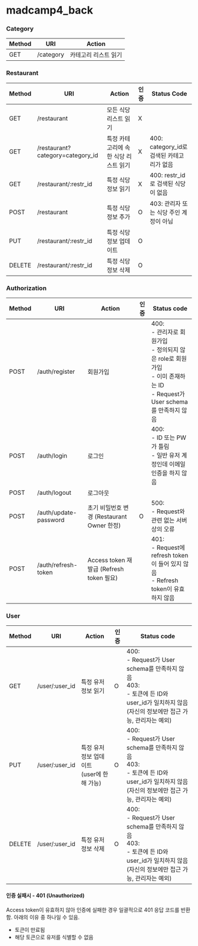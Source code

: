# madcamp4_back

### Category

| Method | URI       | Action               |
| ------ | --------- | -------------------- |
| GET    | /category | 카테고리 리스트 읽기 |

### Restaurant

| Method | URI                              | Action                                | 인증 | Status Code                               |
| ------ | -------------------------------- | ------------------------------------- | ---- | ----------------------------------------- |
| GET    | /restaurant                      | 모든 식당 리스트 읽기                 | X    |                                           |
| GET    | /restaurant?category=category_id | 특정 카테고리에 속한 식당 리스트 읽기 | X    | 400: category_id로 검색된 카테고리가 없음 |
| GET    | /restaurant/:restr_id            | 특정 식당 정보 읽기                   | X    | 400: restr_id로 검색된 식당이 없음        |
| POST   | /restaurant                      | 특정 식당 정보 추가                   | O    | 403: 관리자 또는 식당 주인 계정이 아님    |
| PUT    | /restaurant/:restr_id            | 특정 식당 정보 업데이트               | O    |                                           |
| DELETE | /restaurant/:restr_id            | 특정 식당 정보 삭제                   | O    |                                           |

### Authorization

| Method | URI                   | Action                                     | 인증 | Status code                                                                                                                              |
| ------ | --------------------- | ------------------------------------------ | ---- | ---------------------------------------------------------------------------------------------------------------------------------------- |
| POST   | /auth/register        | 회원가입                                   |      | 400: <br />- 관리자로 회원가입<br />- 정의되지 않은 role로 회원가입<br />- 이미 존재하는 ID<br />- Request가 User schema를 만족하지 않음 |
| POST   | /auth/login           | 로그인                                     |      | 400:<br />- ID 또는 PW가 틀림<br />- 일반 유저 계정인데 이메일 인증을 하지 않음                                                          |
| POST   | /auth/logout          | 로그아웃                                   |      |                                                                                                                                          |
| POST   | /auth/update-password | 초기 비밀번호 변경 (Restaurant Owner 한정) | O    | 500:<br />- Request와 관련 없는 서버 상의 오류                                                                                           |
| POST   | /auth/refresh-token   | Access token 재발급 (Refresh token 필요)   |      | 401:<br />- Request에 refresh token이 들어 있지 않음<br />- Refresh token이 유효하지 않음                                                |

### User

| Method | URI            | Action                                          | 인증 | Status code                                                                                                                                           |
| ------ | -------------- | ----------------------------------------------- | ---- | ----------------------------------------------------------------------------------------------------------------------------------------------------- |
| GET    | /user/:user_id | 특정 유저 정보 읽기                             | O    | 400:<br />- Request가 User schema를 만족하지 않음<br />403: <br />- 토큰에 든 ID와 user_id가 일치하지 않음 (자신의 정보에만 접근 가능, 관리자는 예외) |
| PUT    | /user/:user_id | 특정 유저 정보 업데이트<br />(user에 한해 가능) | O    | 400:<br />- Request가 User schema를 만족하지 않음<br />403: <br />- 토큰에 든 ID와 user_id가 일치하지 않음 (자신의 정보에만 접근 가능, 관리자는 예외) |
| DELETE | /user/:user_id | 특정 유저 정보 삭제                             | O    | 400:<br />- Request가 User schema를 만족하지 않음<br />403: <br />- 토큰에 든 ID와 user_id가 일치하지 않음 (자신의 정보에만 접근 가능, 관리자는 예외) |

#### 인증 실패시 - 401 (Unauthorized)

Access token이 유효하지 않아 인증에 실패한 경우 일괄적으로 401 응답 코드를 반환함.
아래의 이유 중 하나일 수 있음.

- 토큰이 만료됨
- 해당 토큰으로 유저를 식별할 수 없음
